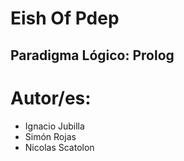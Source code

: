 # Eish Of Pdep

## Paradigma Lógico: Prolog

# Autor/es:
 * Ignacio Jubilla
 * Simón Rojas
 * Nicolas Scatolon
